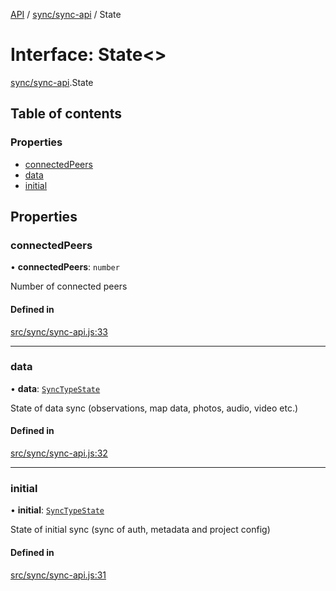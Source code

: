 [API](../README.md) / [sync/sync-api](../modules/sync_sync_api.md) / State

# Interface: State\<\>

[sync/sync-api](../modules/sync_sync_api.md).State

## Table of contents

### Properties

- [connectedPeers](sync_sync_api.State.md#connectedpeers)
- [data](sync_sync_api.State.md#data)
- [initial](sync_sync_api.State.md#initial)

## Properties

### connectedPeers

• **connectedPeers**: `number`

Number of connected peers

#### Defined in

[src/sync/sync-api.js:33](https://github.com/digidem/mapeo-core-next/blob/53dc843a45bb963f7a880f5f7973107d5b1fb99c/src/sync/sync-api.js#L33)

___

### data

• **data**: [`SyncTypeState`](sync_sync_api.SyncTypeState.md)

State of data sync (observations, map data, photos, audio, video etc.)

#### Defined in

[src/sync/sync-api.js:32](https://github.com/digidem/mapeo-core-next/blob/53dc843a45bb963f7a880f5f7973107d5b1fb99c/src/sync/sync-api.js#L32)

___

### initial

• **initial**: [`SyncTypeState`](sync_sync_api.SyncTypeState.md)

State of initial sync (sync of auth, metadata and project config)

#### Defined in

[src/sync/sync-api.js:31](https://github.com/digidem/mapeo-core-next/blob/53dc843a45bb963f7a880f5f7973107d5b1fb99c/src/sync/sync-api.js#L31)
